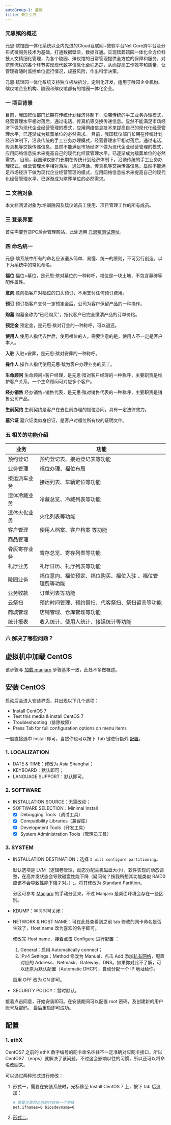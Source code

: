 ```yaml
---
autoGroup-1: 基础
title: 新手引导
---
```


### 元思殡的概述
元思·殡馆园一体化系统以业内先进的Cloud互联网+微软平台Net Core跨平台及分布式微服务技术为基础，打通数据壁垒，数据互通。实现殡葬馆园一体化全方位科技人文精细化管理，为各个陵园、殡仪馆的日常管理提供全方位的保障和服务，对殡葬流程的各个环节实现现代数字信息化全程追踪，从而提高工作效率和质量，让管理者随时监控单位运行情况，规避风险，作出科学决策。

元思·殡馆园一体化系统支持独立板块拆分，定制化开发，适用于陵园企业机构、殡仪馆企业机构、陵园和殡仪馆都有的馆园一体化企业。

### 一 项目背景
目前，我国殡仪部门长期在传统计划经济体制下，沿袭传统的手工业务办理模式，经营管理水平相对落后，通过电话、传真机等交换传递信息。显然不能满足市场经济下做为现代企业经营管理的模式，应用网络信息技术来提高自己的现代化经营管理水平，已逐渐成为殡葬单位的必然需求。 
   目前，我国殡仪部门长期在传统计划经济体制下，沿袭传统的手工业务办理模式，经营管理水平相对落后，通过电话、传真机等交换传递信息。显然不能满足市场经济下做为现代企业经营管理的模式，应用网络信息技术来提高自己的现代化经营管理水平，已逐渐成为殡葬单位的必然需求。 
目前，我国殡仪部门长期在传统计划经济体制下，沿袭传统的手工业务办理模式，经营管理水平相对落后，通过电话、传真机等交换传递信息。显然不能满足市场经济下做为现代企业经营管理的模式，应用网络信息技术来提高自己的现代化经营管理水平，已逐渐成为殡葬单位的必然需求。 

### 二 文档对象
本文档阅读对象为:培训陵园及殡仪馆员工使用、项目管理工作的所有成员。
 
### 三 登录界面
首先需要登录PC后台管理网站，此处选用 [元思殡测试网址](https://by.yuansicloud.com)。
 
### 四 命名统一
元思·殡系统中所有的命名应该遵从简单、易懂、统一的原则，不可另行创造。以下为系统中的常见命名。 

**福位**
福位=墓位，是元思·殡对墓位的一种称呼，福位是一块土地，不包含墓碑等配件属性。

**意向**
意向指客户对福位的口头预订，不用支付任何预订费用。

**预订**
预订指客户支付一定预定金后，公司为客户保留产品的一种操作。

**购墓**
购墓全称为“已经购买”，指代客户已完全缴清产品的订单价格。

**预定金**
预定金，是元思·殡对订金的一种称呼，可以退还。

**使用人**
使用人指代去世后，使用福位的人。需要注意的是，使用人不一定是客户本人。

**入驻**
入驻=安葬，是元思·殡对安葬的一种称呼。

**操作人**
操作人指代使用元思·殡为客户办理业务的员工。

**生命顾问**
生命顾问=客户经理，是元思·殡对客户经理的一种称呼，主要职责是维护客户关系，一个生命顾问可对应多个客户。

**经办销售**
经办销售=销售代表，是元思·殡对销售代表的一种称呼，主要职责是销售公司产品。

**生前契约**
生前契约是客户在去世前办理的福位合同，具有一定法律效力。

**墓穴证**
墓穴证类似身份证，是客户对福位所有权的证明文件。

### 五 相关的功能介绍
| 业务    |     功能 |
|---------|---------|
| 预约登记 | 预约登记表、接运登记表等功能  |
| 业务管理 | 福位办理、福位布局 |
| 接运派车业务 | 接运列表、车辆定位等功能 |
| 遗体冷藏业务 | 冷藏总览、冷藏列表等功能  |
| 遗体火化业务 | 火化列表等功能 |
| 客户管理 | 使用人档案、客户档案 等功能 |
| 商品管理 |  |
| 骨灰寄存业务 | 寄存总览、寄存列表等功能 |
| 礼厅业务 | 礼厅日历、礼厅列表等功能  |
| 陵园业务 | 福位意向、福位预定、福位购买、福位入驻 、福位管理费等功能 |
| 业务收款 | 订单列表等功能 |
| 云祭扫 | 预约时间管理、预约祭扫、代客祭扫、祭扫留言等功能  |
| 商城管理 | 店铺管理、仓库管理等功能 |
| 统计报表 | 收入统计、使用人统计、接运统计等功能 |


### 六 解决了哪些问题？















## 虚拟机中加载 CentOS

该步骤与 [加载 manjaro](/os/manjaro/how-to-install-manjaro-on-virtualbox.html#虚拟机中加载-manjaro) 步骤基本一致，此处不多做概述。



## 安装 CentOS

启动后会进入安装界面，并出现以下几个选项：

+ Install CentOS 7
+ Test this media & install CentOS 7
+ Troubleshooting（排除故障）
+ Press Tab for full configuration options on menu items

一般直接选中 Install 即可，当然你也可以按下 Tab 键进行额外 [配置](/os/centos/how-to-install-centos-on-virtualbox.html#配置)。

### 1. LOCALIZATION

+ DATE & TIME：修改为 Asia Shanghai；
+ KEYBOARD：默认即可；
+ LANGUAGE SUPPORT：默认即可。

### 2. SOFTWARE

+ INSTALLATION SOURCE：无需改动；
+ SOFTWARE SELECTION：Minimal Install
  - [x] Debugging Tools（调试工具）
  - [x] Compatibility Libraries（兼容库）
  - [x] Development Tools（开发工具）
  - [x] System Administration Tools（管理员工具）

### 3. SYSTEM

+ INSTALLATION DESTINATION：选择 `I will configure partitioning`。

  默认选项是 LVM（逻辑卷管理，动态分配主机磁盘大小），软件实现的动态调整，在高并发状态会导致磁盘性能下降（疑问句？按我所想其功能类似 RAID0 应该不会导致性能下降才对。）;。将其修改为 Standard Partition。

  分区可参考 [Manjaro](/os/manjaro/how-to-install-manjaro-on-virtualbox.html#安装-manjaro) 的手动分区来，不过 Manjaro 是桌面环境会存在一些区别。

+ KDUMP：学习时可关闭；

+ NETWORK & HOST NAME：可在此处查看到之前 tab 修改的网卡命名是否生效了，Host name 改为喜欢的名字即可。

  修改完 Host name，接着点击 Configure 进行配置 <Badge text="勿忘" type="error"/>：

  1. General：启用 Automatically connect；
  2. IPv4 Settings：Method 修改为 Manual，点击 Add 添加[私有网络](https://zh.wikipedia.org/wiki/%E4%B8%93%E7%94%A8%E7%BD%91%E7%BB%9C)，配置对应的 Address、Netmask、Gateway、DNS。如果你对此不了解，可以还原为默认配置（Automatic DHCP），自动分配一个 IP 地址给你。

  启用 OFF 改为 ON 即可。

+ SECURITY POLICY：暂时默认。

接着点击同意，开始安装即可。在安装期间可以配置 root 密码，及创建新的用户账号及密码。
最后重启即可成功。



## 配置

### 1. ethX

CentOS7 之前的 ethX 数字编号的网卡命名往往不一定准确对应网卡接口，所以 CentOS7 （enps）就解决了该问题，不过这会影响以往的习惯，所以还可以将命名改回来。

可以通过两种形式进行修改：

1. 形式一，需要在安装系统时，光标移至 Install CentOS 7 上，按下 tab 后追加：

   ```bash
   # 需要注意和之前的内容有一个空格
   net.ifnames=0 biosdevname=0
   ```

2. [形式二](/os/centos/modify-the-network-named-eth)。


